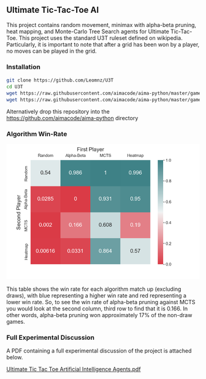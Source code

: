 ## Ultimate Tic-Tac-Toe AI
This project contains random movement, minimax with alpha-beta pruning, heat mapping, and Monte-Carlo Tree Search agents for Ultimate Tic-Tac-Toe. 
This project uses the standard U3T ruleset defined on wikipedia. Particularly, it is important to note that after a grid has been won by a player, no moves can be played in the grid.

### Installation
```bash
git clone https://github.com/Leomnz/U3T
cd U3T
wget https://raw.githubusercontent.com/aimacode/aima-python/master/games.py
wget https://raw.githubusercontent.com/aimacode/aima-python/master/games4e.py
```
Alternatively drop this repository into the https://github.com/aimacode/aima-python directory

### Algorithm Win-Rate
![Winrate Table](https://github.com/Leomnz/U3T/blob/463698911bd55add2b51557ca031e01cef5ed7d0/tablev3.png?raw=true)

This table shows the win rate for each algorithm match up (excluding draws), with blue
representing a higher win rate and red representing a lower win rate. So, to see the win rate of alpha-beta pruning against MCTS
you would look at the second column, third row to find that it is 0.166. In other words, alpha-beta pruning won approximately 17% of the non-draw games.

### Full Experimental Discussion
A PDF containing a full experimental discussion of the project is attached below.

[Ultimate Tic Tac Toe Artificial Intelligence Agents.pdf](https://github.com/Leomnz/U3T/files/15138620/Ultimate.Tic.Tac.Toe.Artificial.Intelligence.Agents.pdf)
